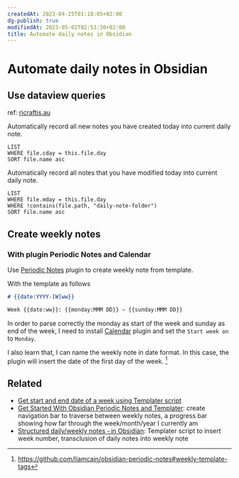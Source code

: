 ```yaml
---
createdAt: 2023-04-25T01:18:05+02:00
dg-publish: true
modifiedAt: 2023-05-02T02:53:30+02:00
title: Automate daily notes in Obsidian
---
```


# Automate daily notes in Obsidian

## Use dataview queries

ref: [ricraftis.au](https://ricraftis.au/obsidian/automating-obsidian-daily-notes-part-4-using-dataview-queries/)

Automatically record all new notes you have created today into current daily note.

```
LIST
WHERE file.cday = this.file.day
SORT file.name asc
```

Automatically record all notes that you have modified today into current daily note.

```
LIST
WHERE file.mday = this.file.day
WHERE !contains(file.path, "daily-note-folder")
SORT file.name asc
```

## Create weekly notes

### With plugin Periodic Notes and Calendar

Use [Periodic Notes](https://github.com/liamcain/obsidian-periodic-notes) plugin to create weekly note from template.

With the template as follows
```md
# {{date:YYYY-[W]ww}}

Week {{date:ww}}: {{monday:MMM DD}} – {{sunday:MMM DD}}
```
In order to parse correctly the monday as start of the week and sunday as end of the week, I need to install [Calendar](https://github.com/liamcain/obsidian-calendar-plugin) plugin and set the `Start week on` to `Monday`.

I also learn that, I can name the weekly note in date format. In this case, the plugin will insert the date of the first day of the week. [^1]

[^1]: <https://github.com/liamcain/obsidian-periodic-notes#weekly-template-tags>

## Related

- [Get start and end date of a week using Templater script](https://www.reddit.com/r/ObsidianMD/comments/11krrbq/get_start_and_end_date_of_a_week_moment_js/)
- [Get Started With Obsidian Periodic Notes and Templater](https://kevinquinn.fun/blog/get-started-with-obsidian-periodic-notes-and-templater/): create navigation bar to traverse between weekly notes, a progress bar showing how far through the week/month/year I currently am
- [Structured daily/weekly notes - in Obsidian](https://dev.to/michalbryxi/structured-dailyweekly-notes-in-obsidian-2n5h): Templater script to insert week number, transclusion of daily notes into weekly note